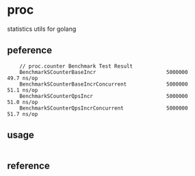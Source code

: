 # proc
statistics utils for golang

## peference
```
	// proc.counter Benchmark Test Result
	BenchmarkSCounterBaseIncr	 					5000000	        49.7 ns/op
	BenchmarkSCounterBaseIncrConcurrent	 			5000000	        51.1 ns/op
	BenchmarkSCounterQpsIncr	 					5000000	        51.0 ns/op
	BenchmarkSCounterQpsIncrConcurrent	 			5000000	        51.7 ns/op

```

## usage
```
```

## reference
